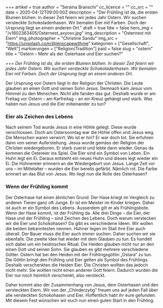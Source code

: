 +++
artikel = true
author = "Seraina Branschi"
cc_licence = ""
cc_src = ""
date = 2020-04-12T09:00:00Z
description = "Der Frühling ist da, die ersten Blumen blühen. In dieser Zeit feiern wir jedes Jahr Ostern. Wir suchen versteckte Schokoladenhasen. Wir bemalen Eier mit Farben. Doch der Ursprung liegt an einem anderen Ort."
draft = true
fdw = false
hero_img = "/v1602363405/Osternest_axyosv.jpg"
img_description = "Osternest mit Eiern"
img_photographer = "Christine Sandu"
img_src = "https://unsplash.com/@lenscapewithme"
kategorien = ["Gesellschaft", "Welt"]
markierungen = ["Religion/Tradition"]
paid = false
slug = "ostern"
title = "Ostern – Mehr als der Osterhase und Eier suchen?"

+++
_Der Frühling ist da, die ersten Blumen blühen. In dieser Zeit feiern wir jedes Jahr Ostern. Wir suchen versteckte Schokoladenhasen. Wir bemalen Eier mit Farben. Doch der Ursprung liegt an einem anderen Ort._

Der Ursprung von Ostern liegt in der Religion der Christen. Die Leute glauben an einen Gott und seinen Sohn Jesus. Demnach kam Jesus vom Himmel zu den Menschen. Nicht alle fanden das gut. Deshalb wurde er am Freitag vor Ostern – am Karfreitag – an ein Kreuz gehängt und starb. Was haben nun Jesus und die Eier miteinander zu tun?

### **Eier als Zeichen des Lebens**

Nach seinem Tod wurde Jesus in eine Höhle gelegt. Diese wurde verschlossen. Doch am Ostersonntag war die Höhle offen und Jesus weg. Die Menschen waren verwirrt. Wo ist er hin? Er war doch tot. Sie erfuhren dann von seiner Auferstehung. Jesus wurde gemäss der Religion der Christen wiedergeboren. Er starb zuerst und lebte dann wieder. Genau da kommen die Ostereier ins Spiel. Die Eier sind ein Symbol von Leben. Ein Huhn legt ein Ei. Daraus entsteht ein neues Huhn und dieses legt wieder ein Ei. Die Hühnereier erinnern an die Wiedergeburt von Jesus. Lange Zeit vor uns – im Mittelalter – wurden die Eier bereits gefärbt. Nämlich rot. Die Farbe erinnert an das Blut von Jesus. Wo liegt nun die Rolle des Osterhasen? 

### **Wenn der Frühling kommt**

Der Osterhase hat einen ähnlichen Grund. Der Hase kriegt im Vergleich zu anderen Tieren ganz oft Junge. Er ist ein Meister im Kinder kriegen. Daher ist auch er ein Symbol des Lebens. Ausserdem gilt er als Frühlingsbote. Wenn der Hase kommt, ist der Frühling da. Alle drei Dinge – die Eier, der Hase und der Frühling – sind Zeichen des Lebens. Doch warum verstecken wir die Eier und Schokohasen? Da gibt es verschiedene Ideen. Wir wollen die beiden bekanntesten nennen. Hühner legen im Stall ihre Eier auch überall. Der Bauer muss die Eier auch immer suchen. Daher suchen wir sie ebenfalls. Die zweite Idee hat wieder mit dem Glauben zu tun. Es handelt sich dabei um ein heidnisches Ritual. Die Heiden glauben nicht nur an den einen Gott und seinen Sohn. Sie glauben es gibt mehrere verschiedene Götter. Ostern hat bei den Heiden mit der Frühlingsgöttin „Ostara“ zu tun. Die Göttin bringt den Frühling und Eier gelten als Symbol des Frühlings. Deshalb verschenkten die Heiden Eier. Die Christen wollten das jedoch nicht mehr. Sie wollten nicht einen anderen Gott feiern. Dadurch wurden die Eier nur noch heimlich verschenkt, also versteckt.

Daher kommt also der Zusammenhang von Jesus, dem Osterhasen und den versteckten Eiern. Wir von der „Chinderzytig“ freuen uns auf jeden Fall über alle versteckten Schokohasen und Eier. Hoffentlich habt ihr eure gefunden. Mit diesem Fest wünschen wir euch nun einen guten Start in den Frühling.